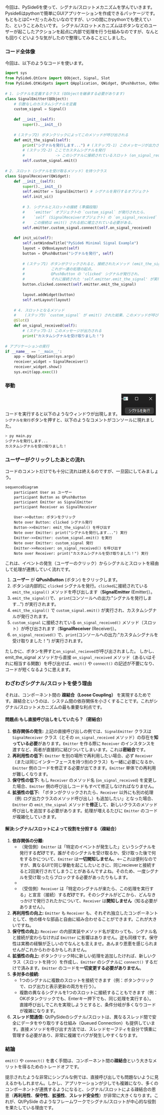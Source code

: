 今回は、PySide6を使って、シグナル/スロットメカニズムを学んでいきます。
Pyside6はpythonで簡単にGUIアプリケーションを作成できるパッケージです。
もともとはC++だったみたいなのですが、いつの間にかpythonでも使えていた、ということみたいです。
シグナル/スロットメカニズムはボタンなどのユーザーが起こしたアクションを起点に内部で処理を行う仕組みなのですが、なんとも回りくどいような気がしたので整理してみることにしました。


### コード全体像
今回は、以下のようなコードを使います。
```python
import sys
from PySide6.QtCore import QObject, Signal, Slot
from PySide6.QtWidgets import QApplication, QWidget, QPushButton, QVBoxLayout

# 1. シグナルを定義するクラス (QObjectを継承する必要があります)
class SignalEmitter(QObject):
    # 引数なしのカスタムシグナルを定義
    custom_signal = Signal()

    def __init__(self):
        super().__init__()

    # (ステップ2) ボタンクリックによってこのメソッドが呼び出される
    def emit_the_signal(self):
        print("シグナルを発行します...") # (ステップ2-1) このメッセージが出力される
        # (ステップ2-2) ここでカスタムシグナルを発行
        #              -> このシグナルに接続されているスロット (on_signal_received) が呼び出される
        self.custom_signal.emit()

# 2. スロット（シグナルを受け取るメソッド）を持つクラス
class SignalReceiver(QWidget):
    def __init__(self):
        super().__init__()
        self.emitter = SignalEmitter() # シグナルを発行するオブジェクト
        self.init_ui()

        # 3. シグナルとスロットの接続 (準備段階)
        #    `emitter` オブジェクトの `custom_signal` が発行されたら、
        #    `self` (SignalReceiverオブジェクト) の `on_signal_received` メソッドを呼び出す、という設定。
        #    この接続は emit() される前に確立されている必要がある。
        self.emitter.custom_signal.connect(self.on_signal_received)

    def init_ui(self):
        self.setWindowTitle("PySide6 Minimal Signal Example")
        layout = QVBoxLayout(self)
        button = QPushButton("シグナルを発行", self)

        # (ステップ1) ボタンがクリックされると、接続されたメソッド (emit_the_signal) を呼び出す
        #            これが一連の処理の起点。
        #            QPushButton の 'clicked' シグナルが発行され、
        #            それに接続された 'self.emitter.emit_the_signal' が実行される。
        button.clicked.connect(self.emitter.emit_the_signal)

        layout.addWidget(button)
        self.setLayout(layout)

    # 4. スロットとなるメソッド
    #    (ステップ3) `custom_signal` が emit() された結果、このメソッドが呼び出される
    @Slot()
    def on_signal_received(self):
        # (ステップ3-1) このメッセージが出力される
        print("カスタムシグナルを受け取りました！")

# アプリケーションの実行
if __name__ == '__main__':
    app = QApplication(sys.argv)
    receiver_widget = SignalReceiver()
    receiver_widget.show()
    sys.exit(app.exec())
```

### 挙動
コードを実行すると以下のようなウィンドウが出現します。
![image](image.png)
`シグナルを発行`ボタンを押すと、以下のようなコメントがコンソールに現れました。
```bash
> py main.py
シグナルを発行します...
カスタムシグナルを受け取りました！
```

### ユーザーがクリックしたあとの流れ
コードのコメントだけでも十分に流れは終えるのですが、一旦図にしてみましょう。
```mermaid
sequenceDiagram
    participant User as ユーザー
    participant Button as QPushButton
    participant Emitter as SignalEmitter
    participant Receiver as SignalReceiver

    User->>Button: ボタンをクリック
    Note over Button: clicked シグナル発行
    Button->>Emitter: emit_the_signal() を呼び出す
    Note over Emitter: print("シグナルを発行します...") 実行
    Emitter->>Emitter: custom_signal.emit() を実行
    Note over Emitter: custom_signal 発行
    Emitter->>Receiver: on_signal_received() を呼び出す
    Note over Receiver: print("カスタムシグナルを受け取りました！") 実行
```

これは、イベントの発生（ユーザーのクリック）からシグナルとスロットを経由して処理が連携していく流れです。

1.  **ユーザー** が **QPushButton** (ボタン) をクリックします。
2.  ボタンは内部的に `clicked` シグナルを発行。`clicked`に接続されている `emit_the_signal()` メソッドを呼び出します（**SignalEmitter** (Emitter)）。
3.  `emit_the_signal()`で、 `print`(コンソールへの出力:"シグナルを発行します...") が実行されます。
4.  `emit_the_signal()` で `custom_signal.emit()` が実行され、カスタムシグナルが発行されます。
5.  `custom_signal` に接続されている `on_signal_received()` メソッド（スロット）が呼び出されます（**SignalReceiver** (Receiver)）。
6.  `on_signal_received()` で、`print`(コンソールへの出力:"カスタムシグナルを受け取りました！") が実行されます。

たしかに、ボタンを押すと`on_signal_recieved`が呼び出されました。
しかし、emit_the_signal メソッドから直接 `on_signal_received` メソッド（あるいはそれに相当する関数）を呼び出せば、`emit()` や `connect()` の記述が不要になり、コードが短くなるように思えます。

### わざわざシグナル/スロットを使う理由

それは、コンポーネント間の **疎結合（Loose Coupling）** を実現するためです。疎結合というのは、システム間の依存関係を小さくすることです。これがシグナル/スロットメカニズムの最も重要な利点です。

#### 問題点:もし直接呼び出しをしていたら？（密結合）

1.  **依存関係の発生:** 上記の直接呼び出しの例では、`SignalEmitter` クラスは `SignalReceiver` クラス（とその `on_signal_received` メソッド）の存在を**知っている必要**があります。`Emitter` を作る際に `Receiver` のインスタンスを渡すなど、両者が直接的に結びついてしまいます。これは**密結合**です。
2.  **再利用性の低下:** `Emitter` を別の場所で再利用したい場合、必ず `Receiver`（または同じインターフェースを持つ別のクラス）も一緒に必要になるか、`Emitter` 側のコードを修正する必要が出てきます。`Emitter` 単体での再利用が難しくなります。
3.  **保守性の低下:** もし `Receiver` のメソッド名 (`on_signal_received`) を変更した場合、`Emitter` 側の呼び出しコードもすべて修正しなければなりません。
4.  **拡張性の低下:** 「ボタンがクリックされたら、`Receiver` 以外にも別の処理（例: ログ出力クラスのメソッド呼び出し）も追加したい」となった場合、`Emitter` の `emit_the_signal` メソッドを**修正**して、新しいクラスのメソッド呼び出しを追加する必要があります。処理が増えるたびに `Emitter` のコードが複雑化していきます。

#### 解決:シグナル/スロットによって役割を分担する（疎結合）

1.  **依存関係の分離:**
    * （発信側）`Emitter` は「特定のイベントが発生した」というシグナルを発行する**だけ**です。誰がそのシグナルを受け取るか、受け取った後で何をするかについて、`Emitter` は**一切関知しません**。<--これは便利なのですが、異なるUIで同じ挙動を起こしたいときに、同じrecieverと接続すると2回実行されてしまうことがあるんですよね。そのため、一度シグナルを受け取ったらブロックする必要があったりもします。
    * 
    * （受信側）`Receiver` は「特定のシグナルが来たら、この処理を実行する」と宣言（接続）する**だけ**です。そのシグナルがどこから、どんなきっかけで発行されたかについて、`Receiver` は**関知しません**（知る必要がありません）。
2.  **再利用性の向上:** `Emitter` も `Receiver` も、それぞれ独立したコンポーネントとして、他の様々な部品と自由に組み合わせることができます。これが大きいですね。
3.  **保守性の向上:** `Receiver` の内部実装やメソッド名が変わっても、シグナル名と接続が変わらなければ `Emitter` に影響はありません。逆も同様です。保守性は実務の経験が乏しいのでなんとも言えませ。あんまり恩恵を感じられませんがこれからわかるかもしれません。
4.  **拡張性の向上:** ボタンクリック時に新しい処理を追加したければ、新しいクラス（スロットを持つ）を作成し、`Emitter` のシグナルに `connect()` するだけで済みます。`Emitter` のコードを**一切変更する必要がありません**。
5.  **多対多の接続:**
    * 1つのシグナルに複数のスロットを接続できます（例：ボタンクリックで、ログ出力と表示更新の両方を行う）。
    * 複数の異なるシグナルを1つのスロットに接続することもできます（例：OKボタンクリックでも、Enterキー押下でも、同じ処理を実行する）。
    直接呼び出しでこれを実現しようとすると、条件分岐が多くなりコードが複雑になります。
6.  **スレッド間通信:** Qt/PySideのシグナル/スロットは、異なるスレッド間で安全にデータをやり取りする仕組み（Queued Connection）も提供しています。直接メソッドを呼び出す方法では、スレッドセーフティを自分で慎重に管理する必要があり、非常に複雑でバグが発生しやすくなります。

### 結論

`emit()` や `connect()` を書く手間は、コンポーネント間の**疎結合**という大きなメリットを得るためのトレードオフです。

提示されたような非常にシンプルな例では、直接呼び出しでも問題ないように見えるかもしれません。しかし、アプリケーションが少しでも複雑になり、多くのコンポーネントが連携するようになると、シグナル/スロットによる疎結合の恩恵（**再利用性**、**保守性**、**拡張性**、**スレッド安全性**）が非常に大きくなります。これが、Qt/PySide のようなフレームワークでシグナル/スロットが中心的な役割を果たしている理由です。